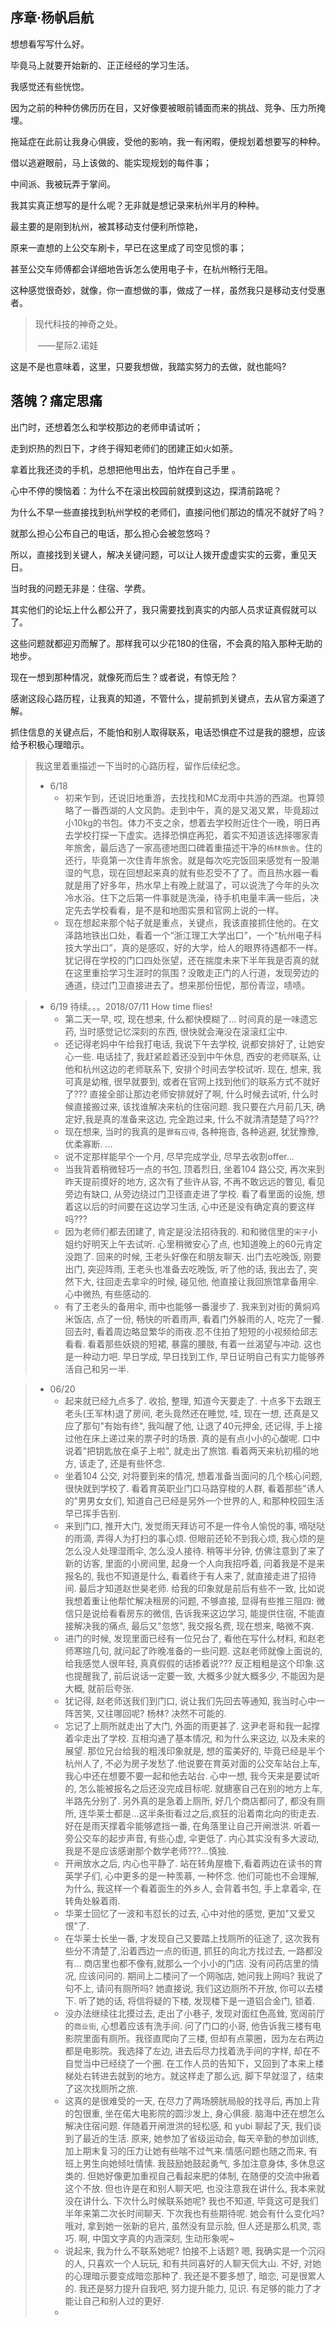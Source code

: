 ## 序章·杨帆启航



想想看写写什么好。

毕竟马上就要开始新的、正正经经的学习生活。

我感觉还有些恍惚。

因为之前的种种仿佛历历在目，又好像要被眼前铺面而来的挑战、竞争、压力所掩埋。

拖延症在此前让我身心俱疲，受他的影响，我一有闲暇，便规划着想要写的种种。

借以逃避眼前，马上该做的、能实现规划的每件事；

中间派、我被玩弄于掌间。

我其实真正想写的是什么呢？无非就是想记录来杭州半月的种种。

最主要的是刚到杭州，被其移动支付便利所惊艳，

原来一直想的上公交车刷卡，早已在这里成了司空见惯的事；

甚至公交车师傅都会详细地告诉怎么使用电子卡，在杭州畅行无阻。

这种感觉很奇妙，就像，你一直想做的事，做成了一样，虽然我只是移动支付受惠者。

> 现代科技的神奇之处。
>
> ​		——星际2.诺娃

这是不是也意味着，这里，只要我想做，我踏实努力的去做，就也能吗?

## 落魄？痛定思痛

出门时，还想着怎么和学校那边的老师申请试听；

走到炽热的烈日下，才终于得知老师们的团建正如火如荼。

拿着比我还烫的手机，总想把他甩出去，怕炸在自己手里 。

心中不停的懊恼着：为什么不在滚出校园前就摸到这边，探清前路呢？

为什么不早一些直接找到杭州学校的老师们，直接问他们那边的情况不就好了吗？

就那么担心公布自己的电话，那么担心会被忽悠吗？

所以，直接找到关键人，解决关键问题，可以让人拨开虚虚实实的云雾，重见天日。

当时我的问题无非是：住宿、学费。

其实他们的论坛上什么都公开了，我只需要找到真实的内部人员求证真假就可以了。

这些问题就都迎刃而解了。那样我可以少花180的住宿，不会真的陷入那种无助的地步。

现在一想到那种情况，就像死而后生？或者说，有惊无险？

感谢这段心路历程，让我真的知道，不管什么，提前抓到关键点，去从官方渠道了解。

抓住信息的关键点后，不能怕和别人取得联系，电话恐惧症不过是我的臆想，应该给予积极心理暗示。

> 我这里着重描述一下当时的心路历程，留作后续纪念。
>
> - 6/18		
>   - 初来乍到，还说旧地重游，去找找和MC龙雨中共游的西湖。也算领略了一番西湖的人文风韵。走到中午，真的是又渴又累，毕竟超过小10kg的书包。体力不支之余，想着去学校附近住个一晚，明日再去学校打探一下虚实。选择恐惧症再犯，着实不知道该选择哪家青年旅舍，最后选了一家高德地图口碑着重描述干净的`杨林旅舍`。住的还行，毕竟第一次住青年旅舍。就是每次吃完饭回来感觉有一股潮湿的气息，现在回想起来真的就有些忍受不了了。而且热水器一看就是用了好多年，热水早上有晚上就温了，可以说洗了今年的头次冷水浴。住下之后第一件事就是洗澡，待手机电量丰满一些后，决定先去学校看看，是不是和地图实景和官网上说的一样。
>   - 现在想起来那个帖子就是重点，关键点，我该直接抓住他的。在文泽路地铁出口处，看着一个“浙江理工大学出口”，一个“杭州电子科技大学出口”，真的是感叹，好的大学，给人的眼界待遇都不一样。犹记得在学校的门口四处张望，还在揣度未来下半年我是否真的就在这里重拾学习生涯时的氛围？没敢走正门的人行道，发现旁边的通道，绕过门卫直接进去了。想来那份忸怩，那份青涩，啧啧。



> - 6/19		待续。。。2018/07/11 How time flies!
>   - 第二天一早, 哎, 现在想来, 什么都快模糊了... 时间真的是一味遗忘药, 当时感觉记忆深刻的东西, 很快就会淹没在滚滚红尘中. 
>   - 还记得老妈中午给我打电话, 我说下午去学校, 说都安排好了, 让她安心一些. 电话挂了, 我赶紧趁着还没到中午休息, 西安的老师联系, 让他和杭州这边的老师联系下, 安排个时间去学校试听. 现在, 想来, 我可真是幼稚, 很早就要到, 或者在官网上找到他们的联系方式不就好了??? 直接全部让那边老师安排就好了啊, 什么时候去试听, 什么时候直接搬过来, 该找谁解决来杭的住宿问题. 我只要在六月前几天, 确定好,我是真的准备来这边, 完全跑过来, 什么不就清清楚楚了吗??? 
>   - 现在想来, 当时的我真的是`罪有应得`,  各种拖沓, 各种逃避, 犹犹豫豫, 优柔寡断. ... 
>   - 说不定那样能早个一个月, 尽早完成学业, 尽早去收割offer...
>   - 当我背着稍微轻巧一点的书包, 顶着烈日, 坐着104 路公交, 再次来到昨天提前摸好的地方, 这次有了些许从容, 不再不敢远远的瞥见, 看见旁边有缺口, 从旁边绕过门卫径直走进了学校. 看了看里面的设施, 想着这以后的时间要在这边学习生活, 心中还是没有确定真的要这样吗??? 
>   - 因为老师们都去团建了, 肯定是没法招待我的.  和和微信里的`宋子`小姐约好明天上午去试听. 心里稍微安心了点,  也知道晚上的60元肯定没跑了. 回来的时候, 王老头好像在和朋友聊天. 出门去吃晚饭, 刚要出门, 突迎阵雨, 王老头也准备去吃晚饭, 听了他的话, 我出去了, 突然下大, 往回走去拿伞的时候, 碰见他, 他直接让我回旅馆拿备用伞. 心中微热, 有些感动的.
>   - 有了王老头的备用伞, 雨中也能够一番漫步了. 我来到对街的黄焖鸡米饭店, 点了一份, 畅快的听着雨声, 看着门外躲雨的人, 吃完了一餐. 回去时, 看着周边略显繁华的雨夜.忍不住拍了短短的小视频给邱志看看. 看着那些妖娆的短裙, 暴露的腰肢, 有着一丝渴望与冲动. 这也是一种动力吧. 早日学成, 早日找到工作, 早日证明自己有实力能够养活自己和另一半. 



> - 06/20     
>   - 起来就已经九点多了. 收拾, 整理, 知道今天要走了. 十点多下去跟王老头(王军林)退了房间, 老头竟然还在睡觉, 哇, 现在一想, 还真是又应了那句"有始有终", 我叫醒了他, 让退了40元押金, 还记得, 手上接过他在床上递过来的票子时的场景. 真的是有点小小的心酸呢. 口中说着"把钥匙放在桌子上啦", 就走出了旅馆. 看着两天来杭初榻的地方, 该走了, 还是有些怀念.
>   - 坐着104 公交, 对将要到来的情况, 想着准备当面问的几个核心问题, 很快就到学校了. 看着育英职业门口马路穿梭的人群,  看着那些"诱人的"男男女女们, 知道自己已经是另外一个世界的人, 和那种校园生活早已挥手告别. 
>   - 来到门口, 推开大门, 发觉雨天拜访可不是一件令人愉悦的事, 嘀哒哒的雨滴, 弄得人为打扫的事心烦. 但眼前还轮不到我心烦, 我心烦的是怎么没人处理湿雨伞, 怎么没人接待. 稍等半分钟, 仿佛注意到了来了新的访客, 里面的小房间里, 起身一个人向我招呼着, 问着我是不是来报名的, 我也不知道是什么, 看着终于有人来了, 就直接走进了招待间. 最后才知道赵世昊老师. 给我的印象就是前后有些不一致, 比如说我想着重让他帮忙解决租房的问题, 不够直接, 显得有些推三阻四: 微信只是说给看看房东的微信, 告诉我来这边学习, 能提供住宿, 不能直接解决我的痛点, 最后又"忽悠", 我交报名费, 现在想来, 略微不爽.
>   - 进门的时候, 发现里面已经有一位兄台了, 看他在写什么材料, 和赵老师寒暄几句, 就问起了昨晚准备的一些问题. 这赵老师就像上面说的, 给我感觉人很年轻, 真真假假的话掺着说??? 反正粗粗是这个印象.这也提醒我了, 前后说话一定要一致, 大概多少就大概多少, 不能因为是大概, 就前后夸张. 
>   - 犹记得, 赵老师送我们到门口, 说让我们先回去等通知, 我当时心中一阵苦笑, 又往哪回呢? 杨林? 决然不可能的. 
>   - 忘记了上厕所就走出了大门, 外面的雨更甚了. 这尹老哥和我一起撑着伞走出了学校. 互相沟通了基本情况, 和为什么来这边, 以及未来的展望. 那位兄台给我的粗浅印象就是, 想的蛮美好的, 毕竟已经是半个杭州人了,  不必为房子发愁了.他说要在育英对面的公交车站台上车, 我心中还在想要不要一起和他去站台. 心中一想, 我今天来是要试听的, 怎么能被报名之后还没完成目标呢. 就搪塞自己在别的地方上车, 半路先分别了. 另外真的是急着上厕所, 好几个商店都问了, 都没有厕所, 连华莱士都是...这半条街看过之后,疯狂的沿着南北向的街走去. 好在是雨天撑着伞能够遮挡一番, 在角落里让自己开闸泄洪. 听着一旁公交车的起步声音, 有些心虚, 伞更低了. 内心其实没有多大波动, 我是不是应该感谢那个数学老师???...慎独.
>   - 开闸放水之后, 内心也平静了. 站在转角屋檐下,看着两边在读书的育英学子们, 心中更多的是一种羡慕, 一种怀念. 他们可能也不会理解, 为什么, 我这样一个看着面生的外乡人, 会背着书包, 手上拿着伞, 在转角处躲着雨.
>   - 华莱士回忆了一波和韦怼长的过去, 心中对他的感觉, 更加"又爱又恨"了.
>   - 在华莱士长坐一番, 才发现自己又要踏上找厕所的征途了, 这次我有些分不清楚了,沿着西边一点的街道, 抓狂的向北方找过去, 一路都没有... 商店里也都不像有,就那么一个小小的门店. 没有问药店里的情况, 应该问问的. 期间上二楼问了一个网咖店, 她问我上网吗? 我说了句不上, 请问有厕所吗?  她直接说, 我们这边厕所不开放, 你可以去楼下. 听了她的话, 将信将疑的下楼,  发现楼下是一道铝合金门, 锁着.
>   - 没办法继续往北摸过去, 走出了小巷子, 发现对面红色高耸, 宽阔前厅的`商业街`, 心想着应该有洗手间. 问了门口的小哥, 他告诉我三楼有电影院里面有厕所。我径直爬向了三楼,  但却有点蒙圈，因为左右两边都是电影院。我选择了左边, 进去后尽力找着洗手间的字样, 却在不自觉当中已经绕了一个圈. 在工作人员的告知下，又回到了本来上楼梯处右转进去就到的地方。就这样走了那么远, 脚下早就湿了，结束了这次找厕所之旅.
>   - 这真的是很难受的一天, 在尽力了两场膀胱局般的找寻后, 再加上背的包很重, 坐在偌大电影院的圆沙发上, 身心俱疲. 脑海中还在想怎么解决住宿问题. 伴随着开闸泄洪的轻松感, 和 yubi 聊起了天, 我们谈到了最近的生活. 原来, 她参加了省级运动会, 每天辛勤的参加训练, 加上期末复习的压力让她有些喘不过气来.情感问题也随之而来, 有班上男生向她倾吐情愫. 我鼓励她鼓起勇气, 多加注意身体, 多休息这类的. 但她好像更加重视自己看起来肥的体制, 在随便的交流中揪着这个不放. 但也许是在和别人聊天吧, 也没注意我在讲什么, 我本来就没在讲什么. 下次什么时候联系她呢? 我也不知道, 毕竟这可是我们半年来第二次长时间聊天. 下次我也有些期待呢. 她会有什么变化吗? 哦对, 拿到她一张新的皂片, 虽然没有显示脸, 但人还是那么机灵, 乖巧. 啊, 中国文字真的内涵深刻, 生动形象呢~
>   - 说起来, 我为什么不联系她呢?  怕接不上话题?  嗯, 我确实是一个沉闷的人, 只喜欢一个人玩玩, 和有共同喜好的人聊天侃大山. 不好, 对她的心理暗示要变成暗恋那种了. 我还是不要多想了, 暗恋, 可是很累人的. 我还是努力提升自我吧, 努力提升能力, 见识. 有足够的能力了才能让自己和别人过的更好.
>   - 





































